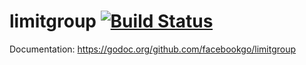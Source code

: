 limitgroup [![Build Status](https://secure.travis-ci.org/facebookgo/limitgroup.png)](https://travis-ci.org/facebookgo/limitgroup)
==========

Documentation: https://godoc.org/github.com/facebookgo/limitgroup
